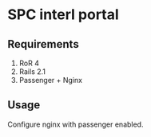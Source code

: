 # SPC interl portal

## Requirements
1. RoR 4
1. Rails 2.1
1. Passenger + Nginx

## Usage
Configure nginx with passenger enabled.

